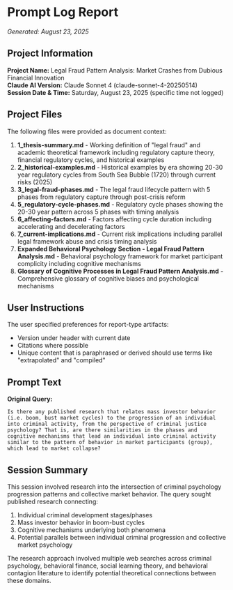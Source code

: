 # Prompt Log Report
*Generated: August 23, 2025*

## Project Information
**Project Name:** Legal Fraud Pattern Analysis: Market Crashes from Dubious Financial Innovation  
**Claude AI Version:** Claude Sonnet 4 (claude-sonnet-4-20250514)  
**Session Date & Time:** Saturday, August 23, 2025 (specific time not logged)

## Project Files
The following files were provided as document context:

1. **1_thesis-summary.md** - Working definition of "legal fraud" and academic theoretical framework including regulatory capture theory, financial regulatory cycles, and historical examples
2. **2_historical-examples.md** - Historical examples by era showing 20-30 year regulatory cycles from South Sea Bubble (1720) through current risks (2025)
3. **3_legal-fraud-phases.md** - The legal fraud lifecycle pattern with 5 phases from regulatory capture through post-crisis reform
4. **5_regulatory-cycle-phases.md** - Regulatory cycle phases showing the 20-30 year pattern across 5 phases with timing analysis
5. **6_affecting-factors.md** - Factors affecting cycle duration including accelerating and decelerating factors
6. **7_current-implications.md** - Current risk implications including parallel legal framework abuse and crisis timing analysis
7. **Expanded Behavioral Psychology Section - Legal Fraud Pattern Analysis.md** - Behavioral psychology framework for market participant complicity including cognitive mechanisms
8. **Glossary of Cognitive Processes in Legal Fraud Pattern Analysis.md** - Comprehensive glossary of cognitive biases and psychological mechanisms

## User Instructions
The user specified preferences for report-type artifacts:
- Version under header with current date
- Citations where possible
- Unique content that is paraphrased or derived should use terms like "extrapolated" and "compiled"

## Prompt Text
**Original Query:**
```
Is there any published research that relates mass investor behavior (i.e. boom, bust market cycles) to the progression of an individual into criminal activity, from the perspective of criminal justice psychology? That is, are there similarities in the phases and cognitive mechanisms that lead an individual into criminal activity similar to the pattern of behavior in market participants (group), which lead to market collapse?
```

## Session Summary
This session involved research into the intersection of criminal psychology progression patterns and collective market behavior. The query sought published research connecting:

1. Individual criminal development stages/phases
2. Mass investor behavior in boom-bust cycles  
3. Cognitive mechanisms underlying both phenomena
4. Potential parallels between individual criminal progression and collective market psychology

The research approach involved multiple web searches across criminal psychology, behavioral finance, social learning theory, and behavioral contagion literature to identify potential theoretical connections between these domains.